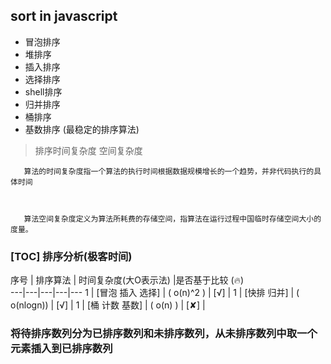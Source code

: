 ## sort in javascript
 
 *  冒泡排序
 *  堆排序
 *  插入排序
 *  选择排序
 *  shell排序
 *  归并排序
 *  桶排序
 *  基数排序 (最稳定的排序算法)

> 排序时间复杂度 空间复杂度

       算法的时间复杂度指一个算法的执行时间根据数据规模增长的一个趋势，并非代码执行的具体时间



       算法空间复杂度定义为算法所耗费的存储空间，指算法在运行过程中国临时存储空间大小的度量。






### [TOC]  排序分析(极客时间)
 序号 | 排序算法 | 时间复杂度(大O表示法)  |是否基于比较 (:fire:)  
---|---|---|---|---
 1 | [冒泡 插入 选择] | ( o(n)^2 ) | [√] |
 1 | [快排 归并] | ( o(nlogn)) | [√] |
 1 | [桶 计数 基数] | ( o(n) ) | [✘] |



###  将待排序数列分为已排序数列和未排序数列，从未排序数列中取一个元素插入到已排序数列


 

      

       
 
